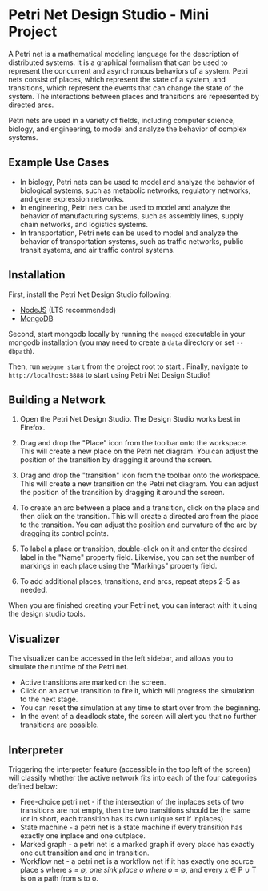 # Petri Net Design Studio - Mini Project

A Petri net is a mathematical modeling language for the description of distributed systems. It is a graphical formalism that can be used to represent the concurrent and asynchronous behaviors of a system. Petri nets consist of places, which represent the state of a system, and transitions, which represent the events that can change the state of the system. The interactions between places and transitions are represented by directed arcs. 

Petri nets are used in a variety of fields, including computer science, biology, and engineering, to model and analyze the behavior of complex systems.

## Example Use Cases
* In biology, Petri nets can be used to model and analyze the behavior of biological systems, such as metabolic networks, regulatory networks, and gene expression networks.
* In engineering, Petri nets can be used to model and analyze the behavior of manufacturing systems, such as assembly lines, supply chain networks, and logistics systems.
* In transportation, Petri nets can be used to model and analyze the behavior of transportation systems, such as traffic networks, public transit systems, and air traffic control systems.

## Installation
First, install the Petri Net Design Studio following:
- [NodeJS](https://nodejs.org/en/) (LTS recommended)
- [MongoDB](https://www.mongodb.com/)

Second, start mongodb locally by running the `mongod` executable in your mongodb installation (you may need to create a `data` directory or set `--dbpath`).

Then, run `webgme start` from the project root to start . Finally, navigate to `http://localhost:8888` to start using Petri Net Design Studio!

## Building a Network
1. Open the Petri Net Design Studio. The Design Studio works best in Firefox.

2. Drag and drop the "Place" icon from the toolbar onto the workspace. This will create a new place on the Petri net diagram. You can adjust the position of the transition by dragging it around the screen.

3. Drag and drop the "transition" icon from the toolbar onto the workspace. This will create a new transition on the Petri net diagram. You can adjust the position of the transition by dragging it around the screen.

4. To create an arc between a place and a transition, click on the place and then click on the transition. This will create a directed arc from the place to the transition. You can adjust the position and curvature of the arc by dragging its control points.

5. To label a place or transition, double-click on it and enter the desired label in the "Name" property field. Likewise, you can set the number of markings in each place using the "Markings" property field.

6. To add additional places, transitions, and arcs, repeat steps 2-5 as needed.

When you are finished creating your Petri net, you can interact with it using the design studio tools.

## Visualizer

The visualizer can be accessed in the left sidebar, and allows you to simulate the runtime of the Petri net.
* Active transitions are marked on the screen.
* Click on an active transition to fire it, which will progress the simulation to the next stage.
* You can reset the simulation at any time to start over from the beginning.
* In the event of a deadlock state, the screen will alert you that no further transitions are possible.

## Interpreter

Triggering the interpreter feature (accessible in the top left of the screen) will classify whether the active network fits into each of the four categories defined below:
* Free-choice petri net - if the intersection of the inplaces sets of two transitions are not
empty, then the two transitions should be the same (or in short, each transition has its
own unique set if inplaces)
* State machine - a petri net is a state machine if every transition has exactly one inplace
and one outplace.
* Marked graph - a petri net is a marked graph if every place has exactly one out transition
and one in transition.
* Workflow net - a petri net is a workflow net if it has exactly one source place s where *s
= ∅, one sink place o where o* = ∅, and every x ∈ P ∪ T is on a path from s to o.
